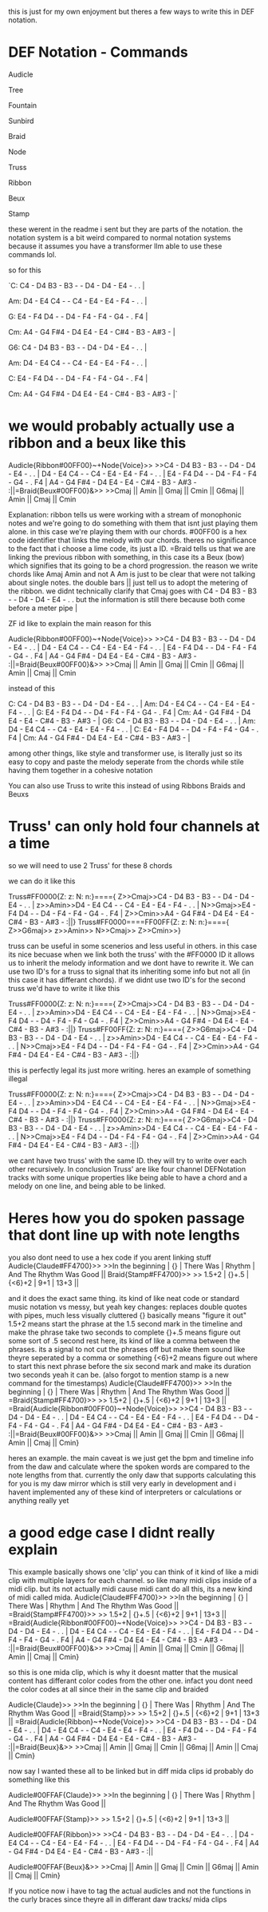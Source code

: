 this is just for my own enjoyment but theres a few ways to write this in DEF notation.

# DEF Notation - Commands

Audicle

Tree

Fountain

Sunbird

Braid

Node

Truss

Ribbon

Beux

Stamp

these werent in the readme i sent but they are parts of the notation. the notation system is a bit weird compared to normal notation systems because it assumes you have a transformer llm able to use these commands lol.

so for this 

`C:   C4 - D4 B3 - B3 - - D4 - D4 - E4 - . . |

Am:  D4 - E4 C4 - - C4 - E4 - E4 - F4 - . . |

G:   E4 - F4 D4 - - D4 - F4 - F4 - G4 - . F4 |

Cm:  A4 - G4 F#4 - D4 E4 - E4 - C#4 - B3 - A#3 - |

G6:  C4 - D4 B3 - B3 - - D4 - D4 - E4 - . . |

Am:  D4 - E4 C4 - - C4 - E4 - E4 - F4 - . . |

C:   E4 - F4 D4 - - D4 - F4 - F4 - G4 - . F4 |

Cm:  A4 - G4 F#4 - D4 E4 - E4 - C#4 - B3 - A#3 - |`

# we would probably actually use a ribbon and a beux like this

Audicle{Ribbon#00FF00}~+Node{Voice}>> >>C4 - D4 B3 - B3 - - D4 - D4 - E4 - . . | D4 - E4 C4 - - C4 - E4 - E4 - F4 - . . | E4 - F4 D4 - - D4 - F4 - F4 - G4 - . F4 | A4 - G4 F#4 - D4 E4 - E4 - C#4 - B3 - A#3 - :||=Braid{Beux#00FF00}&>> >>Cmaj || Amin || Gmaj || Cmin || G6maj || Amin || Cmaj || Cmin

Explanation: ribbon tells us were working with a stream of monophonic notes and we're going to do something with them that isnt just playing them alone. in this case we're playing them with our chords. #00FF00 is a hex code identifier that links the melody with our chords. theres no significance to the fact that i choose a lime code, its just a ID. =Braid tells us that we are linking the previous ribbon with something, in this case its a Beux (bow) which signifies that its going to be a chord progression. the reason we write chords like Amaj Amin and not A Am is just to be clear that were not talking about single notes. the double bars || just tell us to adopt the metering of the ribbon. we didnt technically clarify that Cmaj  goes with C4 - D4 B3 - B3 - - D4 - D4 - E4 - . .  but the information is still there because both come before a meter pipe |

ZF
id like to explain the main reason for this 

Audicle{Ribbon#00FF00}~+Node{Voice}>> >>C4 - D4 B3 - B3 - - D4 - D4 - E4 - . . | D4 - E4 C4 - - C4 - E4 - E4 - F4 - . . | E4 - F4 D4 - - D4 - F4 - F4 - G4 - . F4 | A4 - G4 F#4 - D4 E4 - E4 - C#4 - B3 - A#3 - :||=Braid{Beux#00FF00}&>> >>Cmaj || Amin || Gmaj || Cmin || G6maj || Amin || Cmaj || Cmin

instead of this

C: C4 - D4 B3 - B3 - - D4 - D4 - E4 - . . | Am: D4 - E4 C4 - - C4 - E4 - E4 - F4 - . . | G: E4 - F4 D4 - - D4 - F4 - F4 - G4 - . F4 | Cm: A4 - G4 F#4 - D4 E4 - E4 - C#4 - B3 - A#3 - | G6: C4 - D4 B3 - B3 - - D4 - D4 - E4 - . . | Am: D4 - E4 C4 - - C4 - E4 - E4 - F4 - . . | C: E4 - F4 D4 - - D4 - F4 - F4 - G4 - . F4 | Cm: A4 - G4 F#4 - D4 E4 - E4 - C#4 - B3 - A#3 - |

among other things, like style and transformer use, is literally just so its easy to copy and paste the melody seperate from the chords while stile having them together in a cohesive notation

You can also use Truss to write this instead of using Ribbons Braids and Beuxs

# Truss' can only hold four channels at a time

so we will need to use 2 Truss' for these 8 chords

we can do it like this

Truss#FF0000{Z: z: N: n:}===={
Z>>Cmaj>>C4 - D4 B3 - B3 - - D4 - D4 - E4 - . . |
z>>Amin>>D4 - E4 C4 - - C4 - E4 - E4 - F4 - . . |
N>>Gmaj>>E4 - F4 D4 - - D4 - F4 - F4 - G4 - . F4 |
Z>>Cmin>>A4 - G4 F#4 - D4 E4 - E4 - C#4 - B3 - A#3 - :||}
Truss#FF0000====FF00FF{Z: z: N: n:}===={
Z>>G6maj>>
z>>Amin>>
N>>Cmaj>>
Z>>Cmin>>}

truss can be useful in some scenerios and less useful in others. in this case its nice becuase when we link both the truss' with the #FF0000 ID it allows us to inherit the melody information and we dont have to rewrite it. We can use two ID's for a truss to signal that its inheriting some info but not all (in this case it has differant chords). if we didnt use two ID's for the second truss we'd have to write it like this

Truss#FF0000{Z: z: N: n:}===={
Z>>Cmaj>>C4 - D4 B3 - B3 - - D4 - D4 - E4 - . . |
z>>Amin>>D4 - E4 C4 - - C4 - E4 - E4 - F4 - . . |
N>>Gmaj>>E4 - F4 D4 - - D4 - F4 - F4 - G4 - . F4 |
Z>>Cmin>>A4 - G4 F#4 - D4 E4 - E4 - C#4 - B3 - A#3 - :||}
Truss#FF00FF{Z: z: N: n:}===={
Z>>G6maj>>C4 - D4 B3 - B3 - - D4 - D4 - E4 - . . |
z>>Amin>>D4 - E4 C4 - - C4 - E4 - E4 - F4 - . . |
N>>Cmaj>>E4 - F4 D4 - - D4 - F4 - F4 - G4 - . F4 |
Z>>Cmin>>A4 - G4 F#4 - D4 E4 - E4 - C#4 - B3 - A#3 - :||}

this is perfectly legal its just more writing. heres an example of something illegal

Truss#FF0000{Z: z: N: n:}===={
Z>>Cmaj>>C4 - D4 B3 - B3 - - D4 - D4 - E4 - . . |
z>>Amin>>D4 - E4 C4 - - C4 - E4 - E4 - F4 - . . |
N>>Gmaj>>E4 - F4 D4 - - D4 - F4 - F4 - G4 - . F4 |
Z>>Cmin>>A4 - G4 F#4 - D4 E4 - E4 - C#4 - B3 - A#3 - :||}
Truss#FF0000{Z: z: N: n:}===={
Z>>G6maj>>C4 - D4 B3 - B3 - - D4 - D4 - E4 - . . |
z>>Amin>>D4 - E4 C4 - - C4 - E4 - E4 - F4 - . . |
N>>Cmaj>>E4 - F4 D4 - - D4 - F4 - F4 - G4 - . F4 |
Z>>Cmin>>A4 - G4 F#4 - D4 E4 - E4 - C#4 - B3 - A#3 - :||}

we cant have two truss' with the same ID. they will try to write over each other recursively. 
In conclusion Truss' are like four channel DEFNotation tracks with some unique properties like being able to have a chord and a melody on one line, and being able to be linked.


# Heres how you do spoken passage that dont line up with note lengths

you also dont need to use a hex code if you arent linking stuff
Audicle{Claude#FF4700}>> >>In the beginning | {} | There Was | Rhythm | And The Rhythm Was Good ||
Braid{Stamp#FF4700}>> >> 1.5+2 | {}+.5 | {<6}+2 | 9+1 | 13+3 ||

and it does the exact same thing. its kind of like neat code or standard music notation vs messy, but yeah
key changes:
replaces double quotes with pipes, much less visually cluttered
{} basically means "figure it out"
1.5+2 means start the phrase at the 1.5 second mark in the timeline and make the phrase take two seconds to complete
{}+.5 means figure out some sort of .5 second rest here, its kind of like a comma between the phrases. its a signal to not cut the phrases off but make them sound like theyre seperated by a comma or something
{<6}+2 means figure out where to start this next phrase before the six second mark and make its duration two seconds
yeah it can be. 
(also forgot to mention stamp is a new command for the timestamps)
Audicle{Claude#FF4700}>> >>In the beginning | {} | There Was | Rhythm | And The Rhythm Was Good || 
=Braid{Stamp#FF4700}>> >> 1.5+2 | {}+.5 | {<6}+2 | 9+1 | 13+3 ||
=Braid{Audicle{Ribbon#00FF00}~+Node{Voice}>> >>C4 - D4 B3 - B3 - - D4 - D4 - E4 - . . | D4 - E4 C4 - - C4 - E4 - E4 - F4 - . . | E4 - F4 D4 - - D4 - F4 - F4 - G4 - . F4 | A4 - G4 F#4 - D4 E4 - E4 - C#4 - B3 - A#3 - :||=Braid{Beux#00FF00}&>> >>Cmaj || Amin || Gmaj || Cmin || G6maj || Amin || Cmaj || Cmin}

heres an example. the main caveat is we just get the bpm and timeline info from the daw and calculate where the spoken words are compared to the note lengths from that. currently the only daw that supports calculating this for you is my daw mirror which is still very early in development and i havent implemented any of these kind of interpreters or calculations or anything really yet

# a good edge case I didnt really explain

This example basically shows one 'clip' you can think of it kind of like a midi clip with multiple layers for each channel. so like many midi clips inside of a midi clip. but its not actually midi cause midi cant do all this, its a new kind of midi called mida. 
Audicle{Claude#FF4700}>> >>In the beginning | {} | There Was | Rhythm | And The Rhythm Was Good || =Braid{Stamp#FF4700}>> >> 1.5+2 | {}+.5 | {<6}+2 | 9+1 | 13+3 || =Braid{Audicle{Ribbon#00FF00}~+Node{Voice}>> >>C4 - D4 B3 - B3 - - D4 - D4 - E4 - . . | D4 - E4 C4 - - C4 - E4 - E4 - F4 - . . | E4 - F4 D4 - - D4 - F4 - F4 - G4 - . F4 | A4 - G4 F#4 - D4 E4 - E4 - C#4 - B3 - A#3 - :||=Braid{Beux#00FF00}&>> >>Cmaj || Amin || Gmaj || Cmin || G6maj || Amin || Cmaj || Cmin}

so this is one mida clip, which is why it doesnt matter that the musical content has differant color codes from the other one. infact you dont need the color codes at all since their in the same clip and braided

Audicle{Claude}>> >>In the beginning | {} | There Was | Rhythm | And The Rhythm Was Good || =Braid{Stamp}>> >> 1.5+2 | {}+.5 | {<6}+2 | 9+1 | 13+3 || =Braid{Audicle{Ribbon}~+Node{Voice}>> >>C4 - D4 B3 - B3 - - D4 - D4 - E4 - . . | D4 - E4 C4 - - C4 - E4 - E4 - F4 - . . | E4 - F4 D4 - - D4 - F4 - F4 - G4 - . F4 | A4 - G4 F#4 - D4 E4 - E4 - C#4 - B3 - A#3 - :||=Braid{Beux}&>> >>Cmaj || Amin || Gmaj || Cmin || G6maj || Amin || Cmaj || Cmin}

now say I wanted these all to be linked but in diff mida clips
id probably do something like this

Audicle#00FFAF{Claude}>> >>In the beginning | {} | There Was | Rhythm | And The Rhythm Was Good || 

Audicle#00FFAF{Stamp}>> >> 1.5+2 | {}+.5 | {<6}+2 | 9+1 | 13+3 || 

Audicle#00FFAF{Ribbon}>> >>C4 - D4 B3 - B3 - - D4 - D4 - E4 - . . | D4 - E4 C4 - - C4 - E4 - E4 - F4 - . . | E4 - F4 D4 - - D4 - F4 - F4 - G4 - . F4 | A4 - G4 F#4 - D4 E4 - E4 - C#4 - B3 - A#3 - :||

Audicle#00FFAF{Beux}&>> >>Cmaj || Amin || Gmaj || Cmin || G6maj || Amin || Cmaj || Cmin}

If you notice now i have to tag the actual audicles and not the functions in the curly braces since theyre all in differant daw tracks/ mida clips
